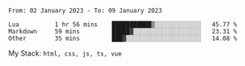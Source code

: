 <!--START_SECTION:waka-->

```text
From: 02 January 2023 - To: 09 January 2023

Lua          1 hr 56 mins    ███████████▒░░░░░░░░░░░░░   45.77 %
Markdown     59 mins         █████▓░░░░░░░░░░░░░░░░░░░   23.31 %
Other        35 mins         ███▓░░░░░░░░░░░░░░░░░░░░░   14.08 %
```

<!--END_SECTION:waka-->
My Stack: `html, css, js, ts, vue`
